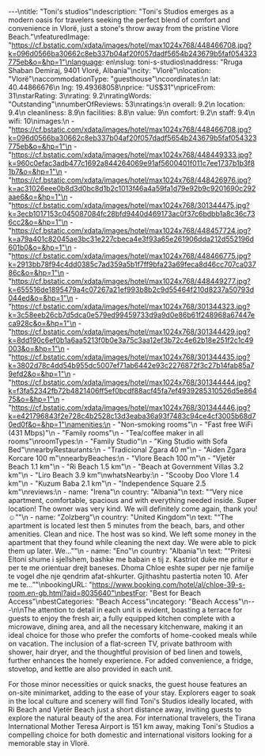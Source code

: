 ---\ntitle: "Toni's studios"\ndescription: "Toni's Studios emerges as a modern oasis for travelers seeking the perfect blend of comfort and convenience in Vlorë, just a stone's throw away from the pristine Vlore Beach."\nfeaturedImage: "https://cf.bstatic.com/xdata/images/hotel/max1024x768/448466708.jpg?k=096d0566ba30662c8eb337b04af20f057dadf5654b243679b5faf054323775eb&o=&hp=1"\nlanguage: en\nslug: toni-s-studios\naddress: "Rruga Shaban Demiraj, 9401 Vlorë, Albania"\ncity: "Vlorë"\nlocation: "Vlorë"\naccommodationType: "guesthouse"\ncoordinates:\n  lat: 40.44866676\n  lng: 19.49368058\nprice: "US$31"\npriceFrom: 31\nstarRating: 3\nrating: 9.2\nratingWords: "Outstanding"\nnumberOfReviews: 53\nratings:\n  overall: 9.2\n  location: 9.4\n  cleanliness: 8.9\n  facilities: 8.8\n  value: 9\n  comfort: 9.2\n  staff: 9.4\n  wifi: 10\nimages:\n  - "https://cf.bstatic.com/xdata/images/hotel/max1024x768/448466708.jpg?k=096d0566ba30662c8eb337b04af20f057dadf5654b243679b5faf054323775eb&o=&hp=1"\n  - "https://cf.bstatic.com/xdata/images/hotel/max1024x768/448449333.jpg?k=960c0efac3adb477c1692a844264069e91af5600401f011c7ee1737b1b3f81b7&o=&hp=1"\n  - "https://cf.bstatic.com/xdata/images/hotel/max1024x768/448426976.jpg?k=ac31026eee0b8d3d0bc8d1b2c1013f46a4a59fa1d79e92b9c9201690c292aae6&o=&hp=1"\n  - "https://cf.bstatic.com/xdata/images/hotel/max1024x768/301344475.jpg?k=3ecb1017153c045087084fc28bfd9440d469173ac0f37c6bdbb1a8c36c736cc2&o=&hp=1"\n  - "https://cf.bstatic.com/xdata/images/hotel/max1024x768/448457724.jpg?k=a79a401c82045ae3bc31e227cbeca4e3f93a65e261906dda212d552196d601b0&o=&hp=1"\n  - "https://cf.bstatic.com/xdata/images/hotel/max1024x768/448466775.jpg?k=2913bb78f94c4dd0385c7ad359a5b1f7ff9bfa23a69feca8d46cc707ca03786c&o=&hp=1"\n  - "https://cf.bstatic.com/xdata/images/hotel/max1024x768/448449277.jpg?k=655516de1895479a4c07267a21ef993b8b2c9d55464f210d8237a50793d044ed&o=&hp=1"\n  - "https://cf.bstatic.com/xdata/images/hotel/max1024x768/301344323.jpg?k=3c58eeb26cb7d5dca0e579ed99459733d9a9d0e86b61f248968a67447eca928c&o=&hp=1"\n  - "https://cf.bstatic.com/xdata/images/hotel/max1024x768/301344429.jpg?k=8dd190c6ef0b1a6aa5213f0b0e3a75c3aa12ef3b72c4e62b18e251f2c1c49003&o=&hp=1"\n  - "https://cf.bstatic.com/xdata/images/hotel/max1024x768/301344435.jpg?k=3802d78c4dd54b955dc5007ef71ab6442e93c2276872f3c27b14fab85a79efd2&o=&hp=1"\n  - "https://cf.bstatic.com/xdata/images/hotel/max1024x768/301344444.jpg?k=f3fa52342fb72b4821406ff5ef0bcdf88acf45fa7ef4939285310526d5e86475&o=&hp=1"\n  - "https://cf.bstatic.com/xdata/images/hotel/max1024x768/301344446.jpg?k=e421796843f2e728c4b2528c13d3eaba36a93f7483c94ce4cf3005b68d70ed0f&o=&hp=1"\namenities:\n  - "Non-smoking rooms"\n  - "Fast free WiFi (431 Mbps)"\n  - "Family rooms"\n  - "Tea/coffee maker in all rooms"\nroomTypes:\n  - "Family Studio"\n  - "King Studio with Sofa Bed"\nnearbyRestaurants:\n  - "Tradicional Zgara 40 m"\n  - "Aiden Zgara Korcare 100 m"\nnearbyBeaches:\n  - "Vlore Beach 100 m"\n  - "Vjetër Beach 1.1 km"\n  - "Ri Beach 1.5 km"\n  - "Beach at Government Villas 3.2 km"\n  - "Liro Beach 3.9 km"\nwhatsNearby:\n  - "Scooby Doo Vlore 1.4 km"\n  - "Kuzum Baba 2.1 km"\n  - "Independence Square 2.5 km"\nreviews:\n  - name: "Irena"\n    country: "Albania"\n    text: "“Very nice apartment, comfortable, spacious and with everything needed inside. Super location! The owner was very kind. We will definitely come again, thank you!☺️”"\n  - name: "Zolzberg"\n    country: "United Kingdom"\n    text: "“The apartment is located lest then 5 minutes from the beach, bars, and other amenities. Clean and nice. The host was so kind. We left some money in the apartment that they found while cleaning the next day. We were able to pick them up later. We...”"\n  - name: "Eno"\n    country: "Albania"\n    text: "“Pritesi Eltoni shume i sjellshem, bashke me babain e tij z. Kastriot duke me pritur e per te me orientuar drejt baneses. Dhoma Chloe eshte super per nje familje te vogel dhe nje qendrim afat-shkurter. Gjithashtu pastertia noten 10.
Afer me te...”"\nbookingURL: "https://www.booking.com/hotel/al/chloe-39-s-room.en-gb.html?aid=8035640"\nbestFor: "Best for Beach Access"\nbestCategories: "Beach Access"\ncategory: "Beach Access"\n---\n\nThe attention to detail in each unit is evident, boasting a terrace for guests to enjoy the fresh air, a fully equipped kitchen complete with a microwave, dining area, and all the necessary kitchenware, making it an ideal choice for those who prefer the comforts of home-cooked meals while on vacation. The inclusion of a flat-screen TV, private bathroom with shower, hair dryer, and the thoughtful provision of bed linen and towels, further enhances the homely experience. For added convenience, a fridge, stovetop, and kettle are also provided in each unit.

For those minor necessities or quick snacks, the guest house features an on-site minimarket, adding to the ease of your stay. Explorers eager to soak in the local culture and scenery will find Toni's Studios ideally located, with Ri Beach and Vjetër Beach just a short distance away, inviting guests to explore the natural beauty of the area. For international travelers, the Tirana International Mother Teresa Airport is 151 km away, making Toni's Studios a compelling choice for both domestic and international visitors looking for a memorable stay in Vlorë.